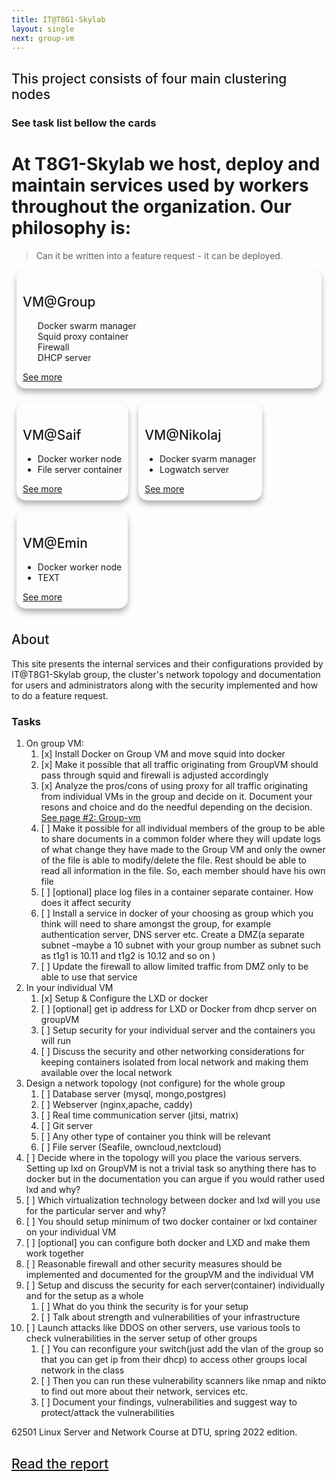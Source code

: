 ```yaml
---
title: IT@T8G1-Skylab
layout: single
next: group-vm
---
```

<style>

h2{
    font-weight: 500;
}
.card {
  /* Add shadows to create the "card" effect */
    box-shadow: 0 6px 10px 0 rgba(0,0,0,0.3);
    transition: 0.3s;
    padding: 10px 10px;
    margin: 8px;
    border-radius: 15px;
}

/* On mouse-over, add a deeper shadow */
.card:hover {
  box-shadow: 0 12px 20px 0 rgba(0,0,0,0.3);
}

.cardContainer {
    display: flex;
    flex-direction: row;
    flex-wrap: wrap;
    width: 100%;
}

/* Add some padding inside the card container */

#double li  {width:50%; display:inline flex} <span class="group-list">/* 2 col */</span>
#single li  {width:15%;} <span class="student-list">/* 1 col </span>

#singlecard .cardContainer  {} <span class="vm-card">/* 1 col </span>

</style>
## This project consists of four main clustering nodes
### See task list bellow the cards
# At T8G1-Skylab we host, deploy and maintain services used by workers throughout the organization. Our philosophy is:  
> Can it be written into a feature request - it can be deployed.

<carContainer id="singlecard"> <span class="vm-card"></span>
    <div class="card"> 
        <h2>VM@Group</h2>
        <ul id="double"> <span class="group-list"></span>
          <li>Docker swarm manager</li>
          <li>Squid proxy container</li>
          <li>Firewall</li>
          <li>DHCP server</li>
        </ul>
        <a href="Group-vm">See more</a>
    </div>
</div>
<div class="cardContainer">
    <div class="card">
        <h2>VM@Saif</h2>
        <ul id="single"> <span class="student-list"></span>
          <li>Docker worker node</li>
          <li>File server container</li>
        </ul>
        <a href="Saif-vm">See more</a>
    </div>
    <div class="card">
        <h2>VM@Nikolaj</h2>
        <ul id="single"> <span class="student-list"></span>
          <li>Docker svarm manager</li>
          <li>Logwatch server</li>
        </ul>
        <a href="network-analysis">See more</a>
    </div>
    <div class="card">
        <h2>VM@Emin</h2>
        <ul id="single"> <span class="student-list"></span>
          <li>Docker worker node</li>
          <li>TEXT</li>
        </ul>
        <a href="Emin-vm">See more</a>
    </div>
</div>

## About
This site presents the internal services and their configurations provided by IT@T8G1-Skylab group, the cluster's 
network topology and documentation for users and administrators along with the security implemented and how to do a feature request.

### Tasks

1. On group VM:
   1. [x] Install Docker on Group VM and move squid into docker  
   2. [x] Make it possible that all traffic originating from GroupVM should pass through squid and firewall is 
      adjusted accordingly  
   3. [x] Analyze the pros/cons of using proxy for all traffic originating from individual VMs in the group and decide on it. Document your resons and choice and do the needful depending on the decision. [See page #2: Group-vm](group-vm.md)
   4. [ ] Make it possible for all individual members of the group to be able to share documents in a common folder 
      where they will update logs of what change they have made to the Group VM and only the owner of the file is 
      able to modify/delete the file. Rest should be able to read all information in the file. So, each member should have his own file  
   5. [ ] [optional] place log files in a container separate container. How does it affect security  
   6. [ ] Install a service in docker of your choosing as group which you think will need to share amongst the group, 
      for example authentication server, DNS server etc. Create a DMZ(a separate subnet –maybe a 10 subnet with your 
      group number as subnet such as t1g1 is 10.11 and t1g2 is 10.12 and so on )  
   7. [ ] Update the firewall to allow limited traffic from DMZ only to be able to use that service  
2. In your individual VM
    1. [x] Setup & Configure the LXD or docker  
    2. [ ] [optional] get ip address for LXD or Docker from dhcp server on
groupVM  
    3. [ ] Setup security for your individual server and the containers you will run  
    4. [ ] Discuss the security and other networking considerations for keeping containers isolated from local 
       network and making them available over the local network  
3. Design a network topology (not configure) for the whole group  
   1. [ ] Database server (mysql, mongo,postgres)  
   2. [ ] Webserver (nginx,apache, caddy)  
   3. [ ] Real time communication server (jitsi, matrix)
   4. [ ] Git server  
   5. [ ] Any other type of container you think will be relevant
   6. [ ] File server (Seafile, owncloud,nextcloud)  
4. [ ] Decide where in the topology will you place the various servers. Setting up lxd on GroupVM is not a trivial task 
   so anything there has to docker but in the documentation you can argue if you would rather used lxd and why?  
5. [ ] Which virtualization technology between docker and lxd will you use for the particular server and why?  
6. [ ] You should setup minimum of two docker container or lxd container on your individual VM  
7. [ ] [optional] you can configure both docker and LXD and make them work together  
8. [ ] Reasonable firewall and other security measures should be implemented and documented for the groupVM and the 
   individual VM  
9. [ ] Setup and discuss the security for each server(container) individually and for the setup as a whole  
   1. [ ] What do you think the security is for your setup  
   2. [ ] Talk about strength and vulnerabilities of your infrastructure  
10. [ ] Launch attacks like DDOS on other servers, use various tools to check
vulnerabilities in the server setup of other groups  
    1. [ ] You can reconfigure your switch(just add the vlan of the group
so that you can get ip from their dhcp) to access other groups local network in the class  
    2. [ ] Then you can run these vulnerability scanners like nmap and nikto to find out more about their network, 
       services etc.  
    3. [ ] Document your findings, vulnerabilities and suggest way to protect/attack the vulnerabilities  

62501 Linux Server and Network Course at DTU, spring 2022 edition.

## [Read the report](t8g1-skylab-repport.html)

